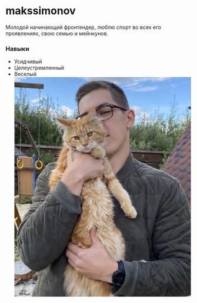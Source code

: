 # makssimonov
Молодой начинающий фронтендер, люблю спорт во всех его проявлениях, свою семью и мейнкунов.
### Навыки
* Усидчивый
* Целеустремленный
* Веселый
![me](img/photo.jpg)